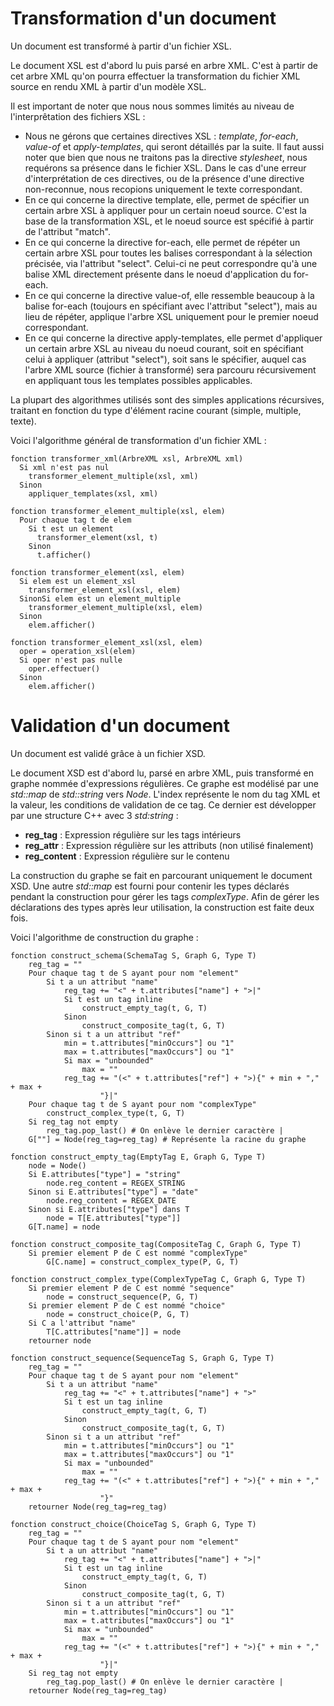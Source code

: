 # Transformation d'un document

Un document est transformé à partir d'un fichier XSL.

Le document XSL est d'abord lu puis parsé en arbre XML. C'est à partir de cet
arbre XML qu'on pourra effectuer la transformation du fichier XML source en
rendu XML à partir d'un modèle XSL.

Il est important de noter que nous nous sommes limités au niveau de
l'interprêtation des fichiers XSL :

- Nous ne gérons que certaines directives XSL : *template*, *for-each*,
  *value-of* et *apply-templates*, qui seront détaillés par la suite. Il faut
  aussi noter que bien que nous ne traitons pas la directive *stylesheet*, nous
  requérons sa présence dans le fichier XSL. Dans le cas d'une erreur
  d'interprétation de ces directives, ou de la présence d'une directive
  non-reconnue, nous recopions uniquement le texte correspondant.
- En ce qui concerne la directive template, elle, permet de spécifier un
  certain arbre XSL à appliquer pour un certain noeud source. C'est la base de
  la transformation XSL, et le noeud source est spécifié à partir de l'attribut
  "match".
- En ce qui concerne la directive for-each, elle permet de répéter un certain
  arbre XSL pour toutes les balises correspondant à la sélection précisée, via
  l'attribut "select". Celui-ci ne peut correspondre qu'à une balise XML
  directement présente dans le noeud d'application du for-each.
- En ce qui concerne la directive value-of, elle ressemble beaucoup à la balise
  for-each (toujours en spécifiant avec l'attribut "select"), mais au lieu de
  répéter, applique l'arbre XSL uniquement pour le premier noeud correspondant.
- En ce qui concerne la directive apply-templates, elle permet d'appliquer un
  certain arbre XSL au niveau du noeud courant, soit en spécifiant celui à
  appliquer (attribut "select"), soit sans le spécifier, auquel cas l'arbre XML source (fichier à
  transformé) sera parcouru récursivement en appliquant tous les templates
  possibles applicables.

La plupart des algorithmes utilisés sont des simples applications récursives,
traitant en fonction du type d'élément racine courant (simple, multiple, texte).

Voici l'algorithme général de transformation d'un fichier XML :

    fonction transformer_xml(ArbreXML xsl, ArbreXML xml)
      Si xml n'est pas nul
        transformer_element_multiple(xsl, xml)
      Sinon
        appliquer_templates(xsl, xml)

    fonction transformer_element_multiple(xsl, elem)
      Pour chaque tag t de elem
        Si t est un element
          transformer_element(xsl, t)
        Sinon
          t.afficher()

    fonction transformer_element(xsl, elem)
      Si elem est un element_xsl
        transformer_element_xsl(xsl, elem)
      SinonSi elem est un element_multiple
        transformer_element_multiple(xsl, elem)
      Sinon
        elem.afficher()

    fonction transformer_element_xsl(xsl, elem)
      oper = operation_xsl(elem)
      Si oper n'est pas nulle
        oper.effectuer()
      Sinon
        elem.afficher()

# Validation d'un document

Un document est validé grâce à un fichier XSD.

Le document XSD est d'abord lu, parsé en arbre XML, puis transformé en graphe
nommée d'expressions régulières. Ce graphe est modélisé par une *std::map* de
*std::string* vers *Node*. L'index représente le nom du tag XML et la valeur,
les conditions de validation de ce tag. Ce dernier est développer par une
structure C++ avec 3 *std:string* :

- **reg_tag** : Expression régulière sur les tags intérieurs
- **reg_attr** : Expression régulière sur les attributs (non utilisé
  finalement)
- **reg_content** : Expression régulière sur le contenu

La construction du graphe se fait en parcourant uniquement le document XSD. Une
autre *std::map* est fourni pour contenir les types déclarés pendant la
construction pour gérer les tags *complexType*. Afin de gérer les déclarations
des types après leur utilisation, la construction est faite deux fois.

Voici l'algorithme de construction du graphe :

    fonction construct_schema(SchemaTag S, Graph G, Type T)
        reg_tag = ""
        Pour chaque tag t de S ayant pour nom "element"
            Si t a un attribut "name"
                reg_tag += "<" + t.attributes["name"] + ">|"
                Si t est un tag inline
                    construct_empty_tag(t, G, T)
                Sinon
                    construct_composite_tag(t, G, T)
            Sinon si t a un attribut "ref"
                min = t.attributes["minOccurs"] ou "1"
                max = t.attributes["maxOccurs"] ou "1"
                Si max = "unbounded"
                    max = ""
                reg_tag += "(<" + t.attributes["ref"] + ">){" + min + "," + max +
                        "}|"
        Pour chaque tag t de S ayant pour nom "complexType"
            construct_complex_type(t, G, T)
        Si reg_tag not empty
            reg_tag.pop_last() # On enlève le dernier caractère |
        G[""] = Node(reg_tag=reg_tag) # Représente la racine du graphe

    fonction construct_empty_tag(EmptyTag E, Graph G, Type T)
        node = Node()
        Si E.attributes["type"] = "string"
            node.reg_content = REGEX_STRING
        Sinon si E.attributes["type"] = "date"
            node.reg_content = REGEX_DATE
        Sinon si E.attributes["type"] dans T
            node = T[E.attributes["type"]]
        G[T.name] = node

    fonction construct_composite_tag(CompositeTag C, Graph G, Type T)
        Si premier element P de C est nommé "complexType"
            G[C.name] = construct_complex_type(P, G, T)

    fonction construct_complex_type(ComplexTypeTag C, Graph G, Type T)
        Si premier element P de C est nommé "sequence"
            node = construct_sequence(P, G, T)
        Si premier element P de C est nommé "choice"
            node = construct_choice(P, G, T)
        Si C a l'attribut "name"
            T[C.attributes["name"]] = node
        retourner node

    fonction construct_sequence(SequenceTag S, Graph G, Type T)
        reg_tag = ""
        Pour chaque tag t de S ayant pour nom "element"
            Si t a un attribut "name"
                reg_tag += "<" + t.attributes["name"] + ">"
                Si t est un tag inline
                    construct_empty_tag(t, G, T)
                Sinon
                    construct_composite_tag(t, G, T)
            Sinon si t a un attribut "ref"
                min = t.attributes["minOccurs"] ou "1"
                max = t.attributes["maxOccurs"] ou "1"
                Si max = "unbounded"
                    max = ""
                reg_tag += "(<" + t.attributes["ref"] + ">){" + min + "," + max +
                        "}"
        retourner Node(reg_tag=reg_tag)

    fonction construct_choice(ChoiceTag S, Graph G, Type T)
        reg_tag = ""
        Pour chaque tag t de S ayant pour nom "element"
            Si t a un attribut "name"
                reg_tag += "<" + t.attributes["name"] + ">|"
                Si t est un tag inline
                    construct_empty_tag(t, G, T)
                Sinon
                    construct_composite_tag(t, G, T)
            Sinon si t a un attribut "ref"
                min = t.attributes["minOccurs"] ou "1"
                max = t.attributes["maxOccurs"] ou "1"
                Si max = "unbounded"
                    max = ""
                reg_tag += "(<" + t.attributes["ref"] + ">){" + min + "," + max +
                        "}|"
        Si reg_tag not empty
            reg_tag.pop_last() # On enlève le dernier caractère |
        retourner Node(reg_tag=reg_tag)
